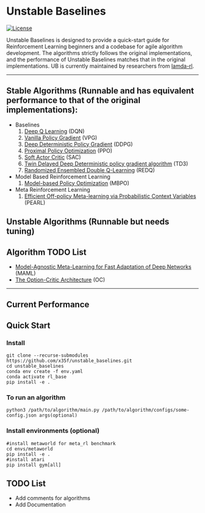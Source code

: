 # Unstable Baselines

[![License](https://img.shields.io/badge/license-MIT-blue.svg)](https://github.com/rlworkgroup/metaworld/blob/master/LICENSE)

Unstable Baselines is designed to provide a quick-start guide for Reinforcement Learning beginners and a codebase for agile algorithm development. The algorithms strictly follows the original implementations, and the performance of Unstable Baselines matches that in the original implementations. UB is currently maintained by researchers from [lamda-rl](https://github.com/LAMDA-RL).

---
## Stable Algorithms (Runnable and has equivalent performance to that of the original implementations):
* Baselines
    1. [Deep Q Learning](https://arxiv.org/abs/1312.5602) (DQN) 
    2. [Vanilla Policy Gradient](https://proceedings.neurips.cc/paper/1999/file/464d828b85b0bed98e80ade0a5c43b0f-Paper.pdf) (VPG)
    3. [Deep Deterministic Policy Gradient](https://arxiv.org/abs/1509.02971v6) (DDPG)
    7. [Proximal Policy Optimization](https://arxiv.org/abs/1707.06347) (PPO)
    4. [Soft Actor Critic](https://arxiv.org/abs/1801.01290) (SAC)
    5. [Twin Delayed Deep Deterministic policy gradient algorithm](https://arxiv.org/pdf/1802.09477) (TD3)
    6. [Randomized Ensembled Double Q-Learning](https://arxiv.org/abs/2101.05982) (REDQ)
* Model Based Reinforcement Learning
    1. [Model-based Policy Optimization](https://arxiv.org/abs/1906.08253) (MBPO)
* Meta Reinforcement Learning
    1. [Efficient Off-policy Meta-learning via Probabilistic Context Variables](http://arxiv.org/abs/1903.08254) (PEARL)

## Unstable Algorithms (Runnable but needs tuning)


## Algorithm TODO List
* [Model-Agnostic Meta-Learning for Fast Adaptation of Deep Networks](https://github.com/cbfinn/maml) (MAML)
* [The Option-Critic Architecture](https://www.aaai.org/Conferences/AAAI/2017/PreliminaryPapers/12-Bacon-14858.pdf) (OC)

---

## Current Performance

<object data="/docs/images/Eval Return.pdf" type="application/pdf" width="100%"> 
</object>

## Quick Start

### Install
``` shell
git clone --recurse-submodules https://github.com/x35f/unstable_baselines.git
cd unstable_baselines
conda env create -f env.yaml 
conda activate rl_base
pip install -e .
```

### To run an algorithm
``` shell
python3 /path/to/algorithm/main.py /path/to/algorithm/configs/some-config.json args(optional)
```

### Install environments (optional)
``` shell
#install metaworld for meta_rl benchmark
cd envs/metaworld
pip install -e .
#install atari
pip install gym[all]
```

## TODO List
* Add comments for algorithms
* Add Documentation
